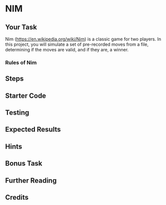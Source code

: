# NIM
## Your Task
Nim (https://en.wikipedia.org/wiki/Nim) is a classic game for two players.  In this project, you will simulate a set of pre-recorded moves from a file, determining if the moves are valid, and if they are, a winner.
### Rules of Nim

## Steps
## Starter Code
## Testing
## Expected Results
## Hints
## Bonus Task
## Further Reading
## Credits
